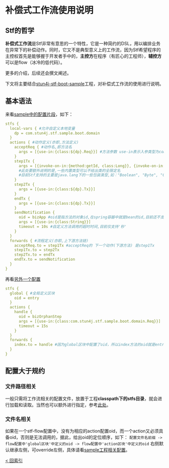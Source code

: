 # 补偿式工作流使用说明
## Stf的哲学
**补偿式工作流**是Stf非常有意思的一个特性，它是一种简约的DSL，用以编排业务在异常下的补偿动作。同时，它又不是典型意义上的工作流，因为Stf希望程序的主控权首先是能够握于开发者手中的，**主控方**在程序（有匠心的工程师），**辅控方**可以是flow（冰冷的低代码）。

更多的介绍，后续还会撰文阐述。

下文将主要结合[stun4j-stf-boot-sample](https://github.com/stun4j/stun4j-stf/tree/main/stun4j-stf-sample/stun4j-stf-boot-sample)工程，对补偿式工作流的使用进行说明。
## 基本语法
来看[sample中的配置片段](https://github.com/stun4j/stun4j-stf/blob/main/stun4j-stf-sample/stun4j-stf-boot-sample/src/main/resources/stfs/bizMultiStep-flow.conf)，如下：
```yml
stfs {
  local-vars { #允许自定义本地变量
    dp = com.stun4j.stf.sample.boot.domain
  }
  actions { #动作定义(亦即,方法定义)
    acceptReq { #动作名,即方法名
      args = [{use-in:{class:${dp}.Req}}] #方法参数 use-in表示入参类型为com.stun4j.stf.sample.boot.domain.Req,dp变量简化了表达
    }
    step1Tx {
      args = [{invoke-on-in:{method:getId, class:Long}}, {invoke-on-in:{method:getReqId, class:String}}] #invoke-on-in表示入参取值会通过施加在入参对象上的反射来获得,method和class是反射的必要元素,其义自现
      #此处要额外说明的是,一些内置类型可以不给出类的全限定名
      #目前Stf支持的主要是java.lang下的一些包装类型,如："Boolean", "Byte", "Character", "Double", "Float", "Integer", "Long", "Short", "String"
    }
    step2Tx {
      args = [{use-in:{class:${dp}.Tx}}]
    }
    endTx {
      args = [{use-in:{class:${dp}.Tx}}]
    }
    sendNotification {
      oid = bizApp #oid是指方法的对象id,在spring容器中就是bean的id,目前还不支持静态方法的调用
      args = [{use-in:{class:String}}]
      timeout = 10s #自定义方法调用的超时时间,目前仅支持'秒'
    }
  }
  forwards { #流程定义(亦即,上下游方法链)
    acceptReq.to = step1Tx #acceptReq的 下一个动作(下游方法) 是step1Tx
    step1Tx.to = step2Tx
    step2Tx.to = endTx
    endTx.to = sendNotification
  }
}
```
再看[另外一个配置](https://github.com/stun4j/stun4j-stf/blob/main/stun4j-stf-sample/stun4j-stf-boot-sample/src/main/resources/stfs/bizOnTop-flow.conf)
```yml
stfs {
  global { #全局定义区块
    oid = entry
  }
  actions {
    handle {
      oid = bizOrphanStep
      args = [{use-in:{class:com.stun4j.stf.sample.boot.domain.Req}}]
      timeout = 15s
    }
  }
  forwards {
    index.to = handle #因为global区块中配置了oid，所以index方法的oid就是entry了，而handle这个action定义了自己的oid，就不会沿袭global中的定义了
  }
}
```
## 配置大于规约
### 文件路径相关
一般只需将工作流相关的配置文件，放置于工程**classpath下的stfs目录**，就会进行加载和读取。当然也可以额外进行指定，参考[此处](https://github.com/stun4j/stun4j-stf/tree/main/stun4j-stf-spring-boot-starter#21-%25E8%25A1%25A5%25E5%2581%25BF%25E5%25BC%258F%25E5%25B7%25A5%25E4%25BD%259C%25E6%25B5%2581-%25E7%259B%25B8%25E5%2585%25B3%25E9%2585%258D%25E7%25BD%25AE)。
### 文件名相关
如果在一个stf-flow配置中，没有为相应的action配置oid，而一个action又必须具备oid，否则是无法调用的，据此，给出oid的定位顺序，如下：
`配置文件名前缀 -> flow配置中'global区块'中定义的oid -> flow配置中'action区块'中定义的oid`
右侧默认继承左侧，可override左侧，具体请看[sample工程相关配置](https://github.com/stun4j/stun4j-stf/tree/main/stun4j-stf-sample/stun4j-stf-boot-sample/src/main/resources/stfs)。

[< 回索引](../README.md)